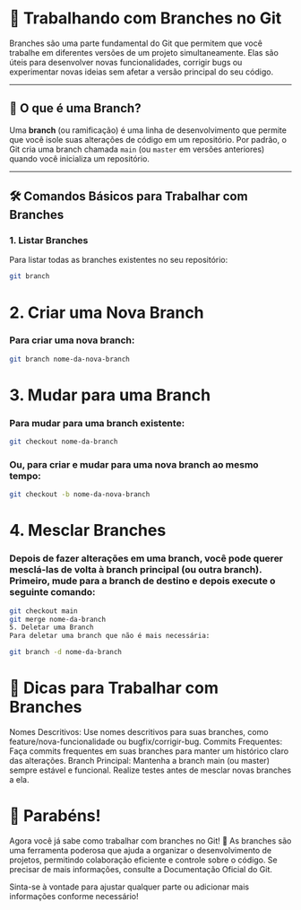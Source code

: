 # 🌿 Trabalhando com Branches no Git

Branches são uma parte fundamental do Git que permitem que você trabalhe em diferentes versões de um projeto simultaneamente. Elas são úteis para desenvolver novas funcionalidades, corrigir bugs ou experimentar novas ideias sem afetar a versão principal do seu código.

---

## 📌 O que é uma Branch?

Uma **branch** (ou ramificação) é uma linha de desenvolvimento que permite que você isole suas alterações de código em um repositório. Por padrão, o Git cria uma branch chamada `main` (ou `master` em versões anteriores) quando você inicializa um repositório. 

---

## 🛠️ Comandos Básicos para Trabalhar com Branches

### 1. **Listar Branches**

Para listar todas as branches existentes no seu repositório:

```bash
git branch
```

# 2. Criar uma Nova Branch
### Para criar uma nova branch:

```bash
git branch nome-da-nova-branch
```

# 3. Mudar para uma Branch
### Para mudar para uma branch existente:

```bash
git checkout nome-da-branch
```

### Ou, para criar e mudar para uma nova branch ao mesmo tempo:

```bash
git checkout -b nome-da-nova-branch
```

# 4. Mesclar Branches
### Depois de fazer alterações em uma branch, você pode querer mesclá-las de volta à branch principal (ou outra branch). Primeiro, mude para a branch de destino e depois execute o seguinte comando:

```bash
git checkout main
git merge nome-da-branch
5. Deletar uma Branch
Para deletar uma branch que não é mais necessária:
```

```bash
git branch -d nome-da-branch
```

# 🤔 Dicas para Trabalhar com Branches
Nomes Descritivos: Use nomes descritivos para suas branches, como feature/nova-funcionalidade ou bugfix/corrigir-bug.
Commits Frequentes: Faça commits frequentes em suas branches para manter um histórico claro das alterações.
Branch Principal: Mantenha a branch main (ou master) sempre estável e funcional. Realize testes antes de mesclar novas branches a ela.


# 🎉 Parabéns!
Agora você já sabe como trabalhar com branches no Git! 🌟 As branches são uma ferramenta poderosa que ajuda a organizar o desenvolvimento de projetos, permitindo colaboração eficiente e controle sobre o código. Se precisar de mais informações, consulte a Documentação Oficial do Git.



Sinta-se à vontade para ajustar qualquer parte ou adicionar mais informações conforme necessário!





